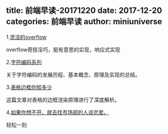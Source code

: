 title: 前端早读-20171220
date: 2017-12-20
categories: 前端早读
author: miniuniverse
---

1.[灵活的overflow](https://www.w3cplus.com/css/flexible-overflow.html)

overflow奇技淫巧，挺有意思的实现，响应式实现

2.[字符编码系列](http://www.dailichun.com/2017/05/02/charsetSeries.html)

关于字符编码的发展历程、基本概念、原理及实现的总结。

3.[表格边框你知多少](https://mp.weixin.qq.com/s/tQRh-AF_IVy42F24FN7luw)

这篇文章对表格的边框渲染原理进行了深度解析。

4.[如果你想不开，就去找市场部的人谈恋爱。](https://mp.weixin.qq.com/s/oVG-z6--399-519-8GaSig)

轻松一刻